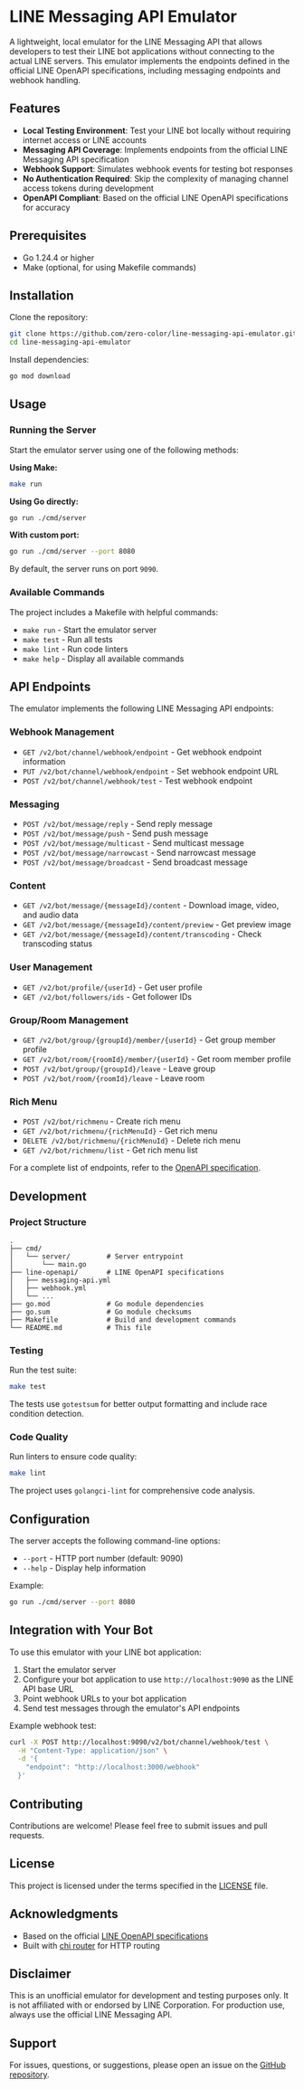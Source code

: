 # LINE Messaging API Emulator

A lightweight, local emulator for the LINE Messaging API that allows developers to test their LINE bot applications without connecting to the actual LINE servers. This emulator implements the endpoints defined in the official LINE OpenAPI specifications, including messaging endpoints and webhook handling.

## Features

- **Local Testing Environment**: Test your LINE bot locally without requiring internet access or LINE accounts
- **Messaging API Coverage**: Implements endpoints from the official LINE Messaging API specification
- **Webhook Support**: Simulates webhook events for testing bot responses
- **No Authentication Required**: Skip the complexity of managing channel access tokens during development
- **OpenAPI Compliant**: Based on the official LINE OpenAPI specifications for accuracy

## Prerequisites

- Go 1.24.4 or higher
- Make (optional, for using Makefile commands)

## Installation

Clone the repository:

```bash
git clone https://github.com/zero-color/line-messaging-api-emulator.git
cd line-messaging-api-emulator
```

Install dependencies:

```bash
go mod download
```

## Usage

### Running the Server

Start the emulator server using one of the following methods:

**Using Make:**
```bash
make run
```

**Using Go directly:**
```bash
go run ./cmd/server
```

**With custom port:**
```bash
go run ./cmd/server --port 8080
```

By default, the server runs on port `9090`.

### Available Commands

The project includes a Makefile with helpful commands:

- `make run` - Start the emulator server
- `make test` - Run all tests
- `make lint` - Run code linters
- `make help` - Display all available commands

## API Endpoints

The emulator implements the following LINE Messaging API endpoints:

### Webhook Management
- `GET /v2/bot/channel/webhook/endpoint` - Get webhook endpoint information
- `PUT /v2/bot/channel/webhook/endpoint` - Set webhook endpoint URL
- `POST /v2/bot/channel/webhook/test` - Test webhook endpoint

### Messaging
- `POST /v2/bot/message/reply` - Send reply message
- `POST /v2/bot/message/push` - Send push message
- `POST /v2/bot/message/multicast` - Send multicast message
- `POST /v2/bot/message/narrowcast` - Send narrowcast message
- `POST /v2/bot/message/broadcast` - Send broadcast message

### Content
- `GET /v2/bot/message/{messageId}/content` - Download image, video, and audio data
- `GET /v2/bot/message/{messageId}/content/preview` - Get preview image
- `GET /v2/bot/message/{messageId}/content/transcoding` - Check transcoding status

### User Management
- `GET /v2/bot/profile/{userId}` - Get user profile
- `GET /v2/bot/followers/ids` - Get follower IDs

### Group/Room Management
- `GET /v2/bot/group/{groupId}/member/{userId}` - Get group member profile
- `GET /v2/bot/room/{roomId}/member/{userId}` - Get room member profile
- `POST /v2/bot/group/{groupId}/leave` - Leave group
- `POST /v2/bot/room/{roomId}/leave` - Leave room

### Rich Menu
- `POST /v2/bot/richmenu` - Create rich menu
- `GET /v2/bot/richmenu/{richMenuId}` - Get rich menu
- `DELETE /v2/bot/richmenu/{richMenuId}` - Delete rich menu
- `GET /v2/bot/richmenu/list` - Get rich menu list

For a complete list of endpoints, refer to the [OpenAPI specification](./line-openapi/messaging-api.yml).

## Development

### Project Structure

```
.
├── cmd/
│   └── server/         # Server entrypoint
│       └── main.go
├── line-openapi/       # LINE OpenAPI specifications
│   ├── messaging-api.yml
│   ├── webhook.yml
│   └── ...
├── go.mod              # Go module dependencies
├── go.sum              # Go module checksums
├── Makefile            # Build and development commands
└── README.md           # This file
```

### Testing

Run the test suite:

```bash
make test
```

The tests use `gotestsum` for better output formatting and include race condition detection.

### Code Quality

Run linters to ensure code quality:

```bash
make lint
```

The project uses `golangci-lint` for comprehensive code analysis.

## Configuration

The server accepts the following command-line options:

- `--port` - HTTP port number (default: 9090)
- `--help` - Display help information

Example:
```bash
go run ./cmd/server --port 8080
```

## Integration with Your Bot

To use this emulator with your LINE bot application:

1. Start the emulator server
2. Configure your bot application to use `http://localhost:9090` as the LINE API base URL
3. Point webhook URLs to your bot application
4. Send test messages through the emulator's API endpoints

Example webhook test:
```bash
curl -X POST http://localhost:9090/v2/bot/channel/webhook/test \
  -H "Content-Type: application/json" \
  -d '{
    "endpoint": "http://localhost:3000/webhook"
  }'
```

## Contributing

Contributions are welcome! Please feel free to submit issues and pull requests.

## License

This project is licensed under the terms specified in the [LICENSE](./LICENSE) file.

## Acknowledgments

- Based on the official [LINE OpenAPI specifications](https://github.com/line/line-openapi)
- Built with [chi router](https://github.com/go-chi/chi) for HTTP routing

## Disclaimer

This is an unofficial emulator for development and testing purposes only. It is not affiliated with or endorsed by LINE Corporation. For production use, always use the official LINE Messaging API.

## Support

For issues, questions, or suggestions, please open an issue on the [GitHub repository](https://github.com/zero-color/line-messaging-api-emulator/issues).